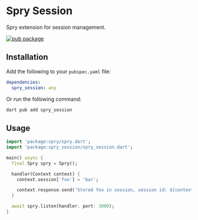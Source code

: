 # Spry Session

Spry extension for session management.

[![pub package](https://img.shields.io/pub/v/spry_session.svg)](https://pub.dev/packages/spry_session)

## Installation

Add the following to your `pubspec.yaml` file:

```yaml
dependencies:
  spry_session: any
```

Or run the following command:

```bash
dart pub add spry_session
```

## Usage

```dart
import 'package:spry/spry.dart';
import 'package:spry_session/spry_session.dart';

main() async {
  final Spry spry = Spry();

  handler(Context context) {
    context.session['foo'] = 'bar';

    context.response.send('Stored foo in session, session id: ${context.session.id}');
  }

  await spry.listen(handler, port: 3000);
}
```